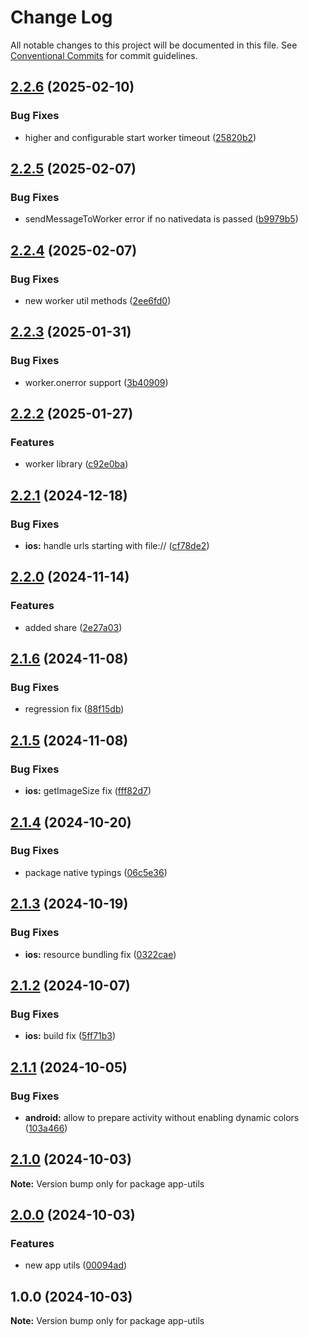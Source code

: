 # Change Log

All notable changes to this project will be documented in this file.
See [Conventional Commits](https://conventionalcommits.org) for commit guidelines.

## [2.2.6](https://github.com/akylas/nativescript-app-utils/compare/v2.2.5...v2.2.6) (2025-02-10)

### Bug Fixes

* higher and configurable start worker timeout ([25820b2](https://github.com/akylas/nativescript-app-utils/commit/25820b226ea0f673cf47534835532a276adee81e))

## [2.2.5](https://github.com/akylas/nativescript-app-utils/compare/v2.2.4...v2.2.5) (2025-02-07)

### Bug Fixes

* sendMessageToWorker error if no nativedata is passed ([b9979b5](https://github.com/akylas/nativescript-app-utils/commit/b9979b5ae95428681ef04d68b3ad0368caf82ba8))

## [2.2.4](https://github.com/akylas/nativescript-app-utils/compare/v2.2.3...v2.2.4) (2025-02-07)

### Bug Fixes

* new worker util methods ([2ee6fd0](https://github.com/akylas/nativescript-app-utils/commit/2ee6fd0e83c1d1b1f28b9b9f4be2f5d20dab7327))

## [2.2.3](https://github.com/akylas/nativescript-app-utils/compare/v2.2.2...v2.2.3) (2025-01-31)

### Bug Fixes

* worker.onerror support ([3b40909](https://github.com/akylas/nativescript-app-utils/commit/3b4090976b38b3815064c925e1b9c438533d8b73))

## [2.2.2](https://github.com/akylas/nativescript-app-utils/compare/v2.2.1...v2.2.2) (2025-01-27)

### Features

* worker library ([c92e0ba](https://github.com/akylas/nativescript-app-utils/commit/c92e0bad062f2c6b13b0347c38fe4d96f920cd3d))

## [2.2.1](https://github.com/akylas/nativescript-app-utils/compare/v2.2.0...v2.2.1) (2024-12-18)

### Bug Fixes

* **ios:** handle urls starting with file:// ([cf78de2](https://github.com/akylas/nativescript-app-utils/commit/cf78de281977d11d2f16e59bfccfdd87bc81c543))

## [2.2.0](https://github.com/akylas/nativescript-app-utils/compare/v2.1.6...v2.2.0) (2024-11-14)

### Features

* added share ([2e27a03](https://github.com/akylas/nativescript-app-utils/commit/2e27a03665b32ebb54b86e86beed2288f0bafe7a))

## [2.1.6](https://github.com/akylas/nativescript-app-utils/compare/v2.1.5...v2.1.6) (2024-11-08)

### Bug Fixes

* regression fix ([88f15db](https://github.com/akylas/nativescript-app-utils/commit/88f15db1e7b5be77f398c659d650c8500f6436e6))

## [2.1.5](https://github.com/akylas/nativescript-app-utils/compare/v2.1.4...v2.1.5) (2024-11-08)

### Bug Fixes

* **ios:** getImageSize fix ([fff82d7](https://github.com/akylas/nativescript-app-utils/commit/fff82d79420ecffac199934905bf00683c466913))

## [2.1.4](https://github.com/akylas/nativescript-app-utils/compare/v2.1.3...v2.1.4) (2024-10-20)

### Bug Fixes

* package native typings ([06c5e36](https://github.com/akylas/nativescript-app-utils/commit/06c5e36aec45381597981a99203605f6cc0439d3))

## [2.1.3](https://github.com/akylas/nativescript-app-utils/compare/v2.1.2...v2.1.3) (2024-10-19)

### Bug Fixes

* **ios:** resource bundling fix ([0322cae](https://github.com/akylas/nativescript-app-utils/commit/0322cae6f40cf880e59bd1a2fbdd44f51272bfe6))

## [2.1.2](https://github.com/akylas/nativescript-app-utils/compare/v2.1.1...v2.1.2) (2024-10-07)

### Bug Fixes

* **ios:** build fix ([5ff71b3](https://github.com/akylas/nativescript-app-utils/commit/5ff71b3708c186aa196248a1d76359aa929f0de0))

## [2.1.1](https://github.com/akylas/nativescript-app-utils/compare/v2.1.0...v2.1.1) (2024-10-05)

### Bug Fixes

* **android:** allow to prepare activity without enabling dynamic colors ([103a466](https://github.com/akylas/nativescript-app-utils/commit/103a4669487767b0674dc06a3d1a991717300b5c))

## [2.1.0](https://github.com/akylas/nativescript-app-utils/compare/v2.0.0...v2.1.0) (2024-10-03)

**Note:** Version bump only for package app-utils

## [2.0.0](https://github.com/akylas/nativescript-app-utils/compare/v1.0.0...v2.0.0) (2024-10-03)

### Features

* new app utils ([00094ad](https://github.com/akylas/nativescript-app-utils/commit/00094ad84b16d13f565747ea235c05520261076d))

## 1.0.0 (2024-10-03)

**Note:** Version bump only for package app-utils
